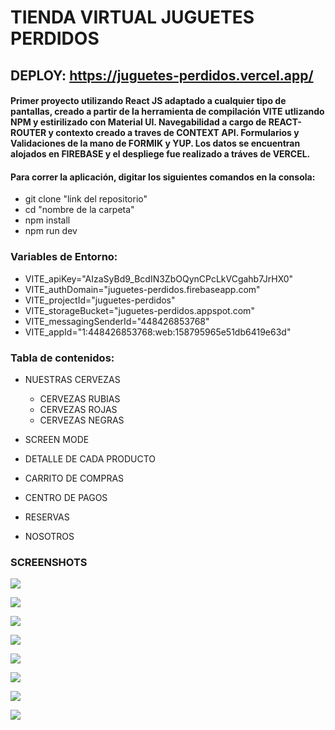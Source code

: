 # TIENDA VIRTUAL JUGUETES PERDIDOS

## DEPLOY: https://juguetes-perdidos.vercel.app/

#### Primer proyecto utilizando **React JS** adaptado a cualquier tipo de pantallas, creado a partir de la herramienta de compilación **VITE** utlizando **NPM** y estirilizado con **Material UI**. Navegabilidad a cargo de **REACT-ROUTER** y contexto creado a traves de **CONTEXT API**. Formularios y Validaciones de la mano de **FORMIK** y **YUP**. Los datos se encuentran alojados en **FIREBASE** y el despliege fue realizado a tráves de **VERCEL**.

#### Para correr la aplicación, digitar los siguientes comandos en la consola:

- git clone "link del repositorio"
- cd "nombre de la carpeta"
- npm install
- npm run dev

### Variables de Entorno:

- VITE_apiKey="AIzaSyBd9_BcdIN3ZbOQynCPcLkVCgahb7JrHX0"
- VITE_authDomain="juguetes-perdidos.firebaseapp.com"
- VITE_projectId="juguetes-perdidos"
- VITE_storageBucket="juguetes-perdidos.appspot.com"
- VITE_messagingSenderId="448426853768"
- VITE_appId="1:448426853768:web:158795965e51db6419e63d"

### Tabla de contenidos:

- NUESTRAS CERVEZAS

  - CERVEZAS RUBIAS
  - CERVEZAS ROJAS
  - CERVEZAS NEGRAS

- SCREEN MODE

- DETALLE DE CADA PRODUCTO

- CARRITO DE COMPRAS

- CENTRO DE PAGOS

- RESERVAS

- NOSOTROS

### SCREENSHOTS

![](https://i.imgur.com/2aTuIWx.jpg)

![](https://i.imgur.com/hbejFcw.png)

![](https://i.imgur.com/gJrhMWg.png)

![](https://i.imgur.com/ggGfbcD.png)

![](https://i.imgur.com/LcmMIZL.png)

![](https://i.imgur.com/6aS5zqd.png)

![](https://i.imgur.com/9wDevcl.png)

![](https://i.imgur.com/0k11v2b.png)
